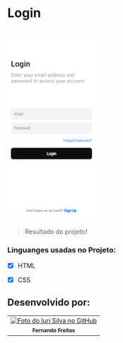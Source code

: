 # Login
 


<img src="./assets/Captura de Tela (32).png" width="200px"  alt="exemplo imagem">

> Resultado do projeto!

### Linguanges usadas no Projeto:

- [x] HTML
- [x] CSS





## Desenvolvido por:



<table>
  <tr>
    <td align="center">
      <a href="#">
        <img src="https://avatars.githubusercontent.com/u/101847876?s=400&u=dcfec5a2fe201fc639faa0390595dd4ef6cf634b&v=4" width="150px;" alt="Foto do Iuri Silva no GitHub"/><br>
        <sub>
          <b>Fernando Freitas</b>
        </sub>
      </a>
    </td>
   </tr>
</table>


